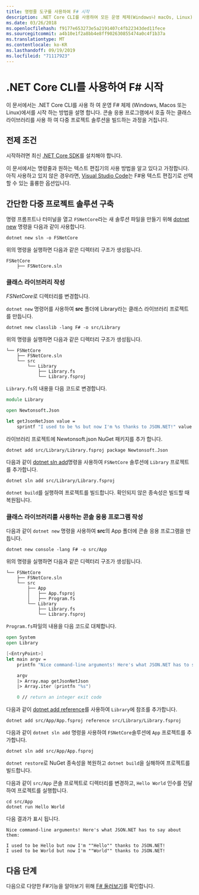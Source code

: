 ```yaml
---
title: 명령줄 도구를 사용하여 F# 시작
description: .NET Core CLI를 사용하여 모든 운영 체제(Windows나 macOs, Linux)에서 간단한 F# 다중 프로젝트 솔루션을 구축하는 방법을 알아봅니다.
ms.date: 03/26/2018
ms.openlocfilehash: f9177e653273e5a2191407c4fb22343ded11fece
ms.sourcegitcommit: a4b10e1f2a8bb4e8ff902630855474a0c4f1b37a
ms.translationtype: MT
ms.contentlocale: ko-KR
ms.lasthandoff: 09/19/2019
ms.locfileid: "71117923"
---
```

# <a name="get-started-with-f-with-the-net-core-cli"></a>.NET Core CLI를 사용하여 F# 시작

이 문서에서는 .NET Core CLI를 사용 하 여 운영 F# 체제 (Windows, Macos 또는 Linux)에서를 시작 하는 방법을 설명 합니다. 콘솔 응용 프로그램에서 호출 하는 클래스 라이브러리를 사용 하 여 다중 프로젝트 솔루션을 빌드하는 과정을 거칩니다.

## <a name="prerequisites"></a>전제 조건

시작하려면 최신 [.NET Core SDK](https://dotnet.microsoft.com/download)를 설치해야 합니다.

이 문서에서는 명령줄과 원하는 텍스트 편집기의 사용 방법을 알고 있다고 가정합니다. 아직 사용하고 있지 않은 경우라면, [Visual Studio Code](get-started-vscode.md)는 F#용 텍스트 편집기로 선택할 수 있는 훌륭한 옵션입니다.

## <a name="build-a-simple-multi-project-solution"></a>간단한 다중 프로젝트 솔루션 구축

명령 프롬프트나 터미널을 열고 `FSNetCore`라는 새 솔루션 파일을 만들기 위해 [dotnet new](../../core/tools/dotnet-new.md) 명령을 다음과 같이 사용합니다.

```dotnetcli
dotnet new sln -o FSNetCore
```

위의 명령을 실행하면 다음과 같은 디렉터리 구조가 생성됩니다.

```console
FSNetCore
    ├── FSNetCore.sln
```

### <a name="write-a-class-library"></a>클래스 라이브러리 작성

*FSNetCore*로 디렉터리를 변경합니다.

`dotnet new` 명령어를 사용하여 **src** 폴더에 Library라는 클래스 라이브러리 프로젝트를 만듭니다.

```dotnetcli
dotnet new classlib -lang F# -o src/Library
```

위의 명령을 실행하면 다음과 같은 디렉터리 구조가 생성됩니다.

```console
└── FSNetCore
    ├── FSNetCore.sln
    └── src
        └── Library
            ├── Library.fs
            └── Library.fsproj
```

`Library.fs`의 내용을 다음 코드로 변경합니다.

```fsharp
module Library

open Newtonsoft.Json

let getJsonNetJson value =
    sprintf "I used to be %s but now I'm %s thanks to JSON.NET!" value (JsonConvert.SerializeObject(value))
```

라이브러리 프로젝트에 Newtonsoft.json NuGet 패키지를 추가 합니다.

```dotnetcli
dotnet add src/Library/Library.fsproj package Newtonsoft.Json
```

다음과 같이 [dotnet sln add](../../core/tools/dotnet-sln.md)명령을 사용하여 `FSNetCore` 솔루션에 `Library` 프로젝트를 추가합니다.

```dotnetcli
dotnet sln add src/Library/Library.fsproj
```

`dotnet build`를 실행하여 프로젝트를 빌드합니다. 확인되지 않은 종속성은 빌드할 때 복원됩니다.

### <a name="write-a-console-application-that-consumes-the-class-library"></a>클래스 라이브러리를 사용하는 콘솔 응용 프로그램 작성

다음과 같이 `dotnet new` 명령을 사용하여 **src**의 App 폴더에 콘솔 응용 프로그램을 만듭니다.

```dotnetcli
dotnet new console -lang F# -o src/App
```

위의 명령을 실행하면 다음과 같은 디렉터리 구조가 생성됩니다.

```console
└── FSNetCore
    ├── FSNetCore.sln
    └── src
        ├── App
        │   ├── App.fsproj
        │   ├── Program.fs
        └── Library
            ├── Library.fs
            └── Library.fsproj
```

`Program.fs`파일의 내용을 다음 코드로 대체합니다.

```fsharp
open System
open Library

[<EntryPoint>]
let main argv =
    printfn "Nice command-line arguments! Here's what JSON.NET has to say about them:"

    argv
    |> Array.map getJsonNetJson
    |> Array.iter (printfn "%s")

    0 // return an integer exit code
```

다음과 같이 [dotnet add reference](../../core/tools/dotnet-add-reference.md)를 사용하여 `Library`에 참조를 추가합니다.

```dotnetcli
dotnet add src/App/App.fsproj reference src/Library/Library.fsproj
```

다음과 같이 `dotnet sln add` 명령을 사용하여 `FSNetCore`솔루션에 `App` 프로젝트를 추가합니다.

```dotnetcli
dotnet sln add src/App/App.fsproj
```

`dotnet restore`로 NuGet 종속성을 복원하고 `dotnet build`을 실해하여 프로젝트를 빌드합니다.

다음과 같이 `src/App` 콘솔 프로젝트로 디렉터리를 변경하고, `Hello World` 인수를 전달하여 프로젝트를 실행합니다.

```console
cd src/App
dotnet run Hello World
```

다음 결과가 표시 됩니다.

```console
Nice command-line arguments! Here's what JSON.NET has to say about them:

I used to be Hello but now I'm ""Hello"" thanks to JSON.NET!
I used to be World but now I'm ""World"" thanks to JSON.NET!
```

## <a name="next-steps"></a>다음 단계

다음으로 다양한 F#기능을 알아보기 위해 [F# 둘러보기](../tour.md)를 확인합니다.
